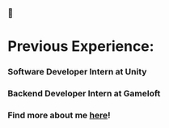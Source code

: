 ### 👋

# Previous Experience:

### Software Developer Intern at Unity
### Backend Developer Intern at Gameloft

### Find more about me [here](https://read.cv/jx)!

<!--
**jerryliangxia/jerryliangxia** is a ✨ _special_ ✨ repository because its `README.md` (this file) appears on your GitHub profile.

Here are some ideas to get you started:

- 🔭 I’m currently working on ...
- 🌱 I’m currently learning ...
- 👯 I’m looking to collaborate on ...
- 🤔 I’m looking for help with ...
- 💬 Ask me about ...
- 📫 How to reach me: ...
- 😄 Pronouns: ...
- ⚡ Fun fact: ...
-->

